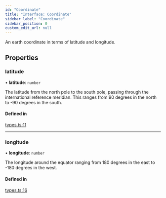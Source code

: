 ```yaml
---
id: "Coordinate"
title: "Interface: Coordinate"
sidebar_label: "Coordinate"
sidebar_position: 0
custom_edit_url: null
---
```


An earth coordinate in terms of latitude and longitude.

## Properties

### latitude

• **latitude**: `number`

The latitude from the north pole to the south pole, passing
through the international reference meridian. This ranges
from 90 degrees in the north to -90 degrees in the south.

#### Defined in

[types.ts:11](https://github.com/rob-blackbourn/jetblack-map/blob/72f04e2/src/types.ts#L11)

___

### longitude

• **longitude**: `number`

The longitude around the equator ranging from 180 degrees in
the east to -180 degrees in the west.

#### Defined in

[types.ts:16](https://github.com/rob-blackbourn/jetblack-map/blob/72f04e2/src/types.ts#L16)
